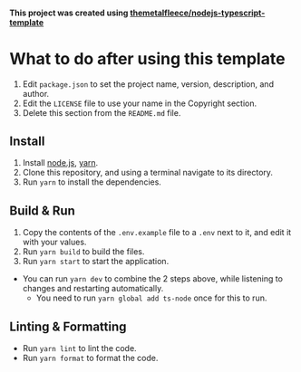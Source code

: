 #### This project was created using [themetalfleece/nodejs-typescript-template](https://github.com/themetalfleece/nodejs-typescript-template)

# What to do after using this template

1. Edit `package.json` to set the project name, version, description, and author.
2. Edit the `LICENSE` file to use your name in the Copyright section.
3. Delete this section from the `README.md` file.

## Install

1. Install [node.js](https://nodejs.org/en/download/), [yarn](https://classic.yarnpkg.com/en/docs/install/).
2. Clone this repository, and using a terminal navigate to its directory.
3. Run `yarn` to install the dependencies.

## Build & Run

1. Copy the contents of the `.env.example` file to a `.env` next to it, and edit it with your values.
2. Run `yarn build` to build the files.
3. Run `yarn start` to start the application.

-   You can run `yarn dev` to combine the 2 steps above, while listening to changes and restarting automatically.
    -   You need to run `yarn global add ts-node` once for this to run.

## Linting & Formatting

-   Run `yarn lint` to lint the code.
-   Run `yarn format` to format the code.
